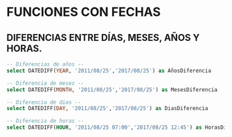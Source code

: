 # FUNCIONES CON FECHAS

## DIFERENCIAS ENTRE DÍAS, MESES, AÑOS Y HORAS.

```sql
-- Diferencias de años --
select DATEDIFF(YEAR, '2011/08/25','2017/08/25') as AñosDiferencia

-- Diferencia de meses --
select DATEDIFF(MONTH, '2011/08/25','2017/08/25') as MesesDiferencia

-- Diferencia de dias --
select DATEDIFF(DAY, '2011/08/25','2017/08/25') as DiasDiferencia

-- Diferencia de horas --
select DATEDIFF(HOUR, '2011/08/25 07:00','2017/08/25 12:45') as HorasDiferencia
```
